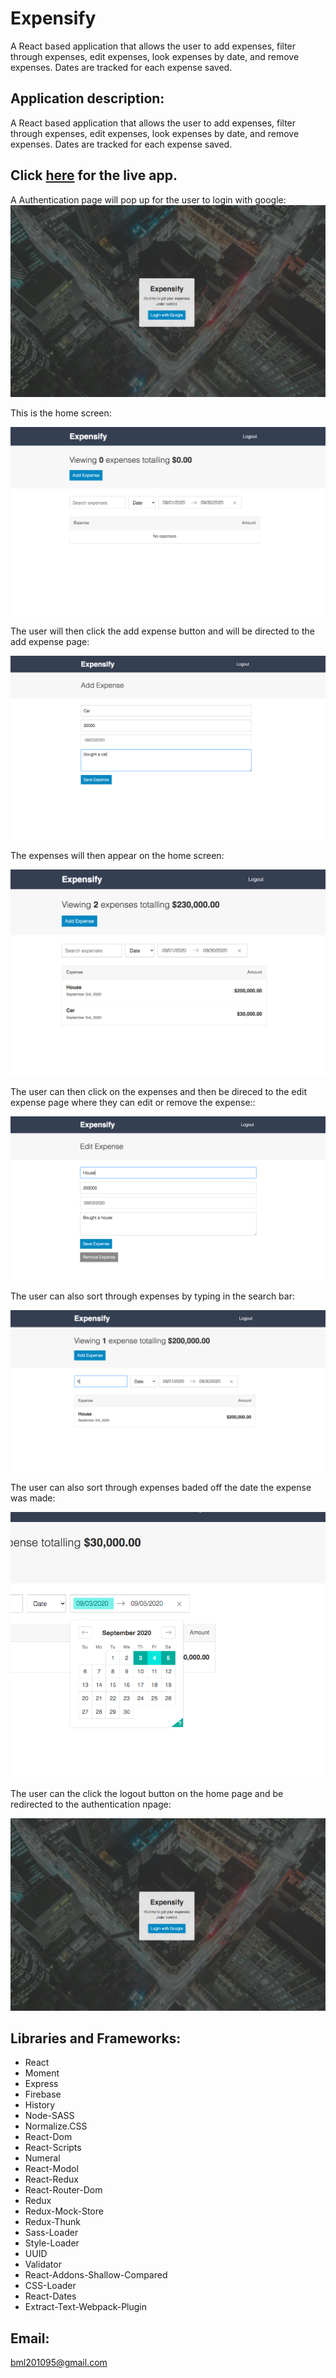 # Expensify

A React based application that allows the user to add expenses, filter through expenses,  edit expenses, look expenses by date, and remove expenses. Dates are tracked for each expense saved. 

## Application description:

 A React based application that allows the user to add expenses, filter through expenses,  edit expenses, look expenses by date, and remove expenses. Dates are tracked for each expense saved. 
 

 ## Click [here](https://expensifyyyyyy.herokuapp.com/) for the live app. 
 
 A Authentication page will pop up  for the user to login with google:
 ![Login Screenshot](public/images/auth.png)
 
 This is the home screen:
 
 ![Home Screenshot](public/images/home.png)
 
 The user will then click the add expense button and will be directed to the add expense page:
 
![Events Screenshot](public/images/add.png)

The expenses will then appear on the home screen:

![Events Screenshot](public/images/expenses.png) 
  
 The user can then click on the expenses and then be direced to the edit expense page where they can edit or remove the expense::
 
![Events Screenshot](public/images/edit.png)

The user can also sort through expenses by typing in the search bar:  

  ![Events Screenshot](public/images/sort.png)   
  
  The user can also sort through expenses baded off the date the expense was made:
  
  
  ![Events Screenshot](public/images/lookup.png)  
  
  The user can the click the logout button on the home page and be redirected to the authentication npage:
  
 ![Logout Screenshot](public/images/auth.png) 
 
 
## Libraries and Frameworks:

- React
- Moment
- Express
- Firebase
- History
- Node-SASS
- Normalize.CSS
- React-Dom
- React-Scripts
- Numeral
- React-Modol
- React-Redux
- React-Router-Dom
- Redux
- Redux-Mock-Store
- Redux-Thunk
- Sass-Loader
- Style-Loader
- UUID
- Validator
- React-Addons-Shallow-Compared
- CSS-Loader 
- React-Dates
- Extract-Text-Webpack-Plugin

## Email:

bml201095@gmail.com
